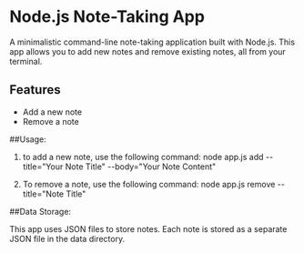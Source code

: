 # Node.js Note-Taking App

A minimalistic command-line note-taking application built with Node.js. This app allows you to add new notes and remove existing notes, all from your terminal.

## Features

- Add a new note
- Remove a note

##Usage:

1. to add a new note, use the following command:
   node app.js add --title="Your Note Title" --body="Your Note Content"

2. To remove a note, use the following command:
   node app.js remove --title="Note Title"

##Data Storage:

This app uses JSON files to store notes. Each note is stored as a separate JSON file in the data directory.
